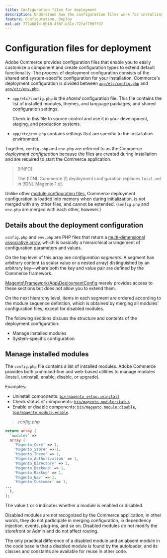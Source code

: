 ```yaml
---
title: Configuration files for deployment
description: Understand how the configuration files work for installing the Commerce application.
feature: Configuration, Deploy
exl-id: 772a6814-6b18-4f8f-b31e-72faf790ff37
---
```

# Configuration files for deployment

Adobe Commerce provides configuration files that enable you to easily customize a component and create configuration types to extend default functionality. The process of deployment configuration consists of the shared and system-specific configuration for your installation. Commerce's deployment configuration is divided between [`app/etc/config.php`](../reference/config-reference-configphp.md) and [`app/etc/env.php`](../reference/config-reference-envphp.md).

- `app/etc/config.php` is the _shared_ configuration file.
  This file contains the list of installed modules, themes, and language packages; and shared configuration settings.

  Check in this file to source control and use it in your development, staging, and production systems.

- `app/etc/env.php` contains settings that are specific to the installation environment.

Together, `config.php` and `env.php` are referred to as the Commerce _deployment configuration_ because the files are created during installation and are required to start the Commerce application.

>[!INFO]
>
>The [!DNL Commerce 2] deployment configuration replaces `local.xml` in [!DNL Magento 1.x].

Unlike other [module configuration files](../reference/module-files.md), Commerce deployment configuration is loaded into memory when during initialization, is not merged with any other files, and cannot be extended. (`config.php` and `env.php` are merged with each other, however.)

## Details about the deployment configuration

`config.php` and `env.php` are PHP files that return a [multi-dimensional associative array](https://www.w3schools.com:443/php/php_arrays.asp), which is basically a hierarchical arrangement of configuration parameters and values.

On the top level of this array are _configuration segments_. A segment has arbitrary content (a scalar value or a nested array) distinguished by an arbitrary key—where both the key and value pair are defined by the Commerce framework.

[Magento\Framework\App\DeploymentConfig](https://github.com/magento/magento2/blob/2.4/lib/internal/Magento/Framework/App/DeploymentConfig.php) merely provides access to these sections but does not allow you to extend them.

On the next hierarchy level, items in each segment are ordered according to the module sequence definition, which is obtained by merging all modules' configuration files, except for disabled modules.

The following sections discuss the structure and contents of the deployment configuration:

- Manage installed modules
- System-specific configuration

## Manage installed modules

The `config.php` file contains a list of installed modules. Adobe Commerce provides both command-line and web-based utilities to manage modules (install, uninstall, enable, disable, or upgrade).

Examples:

- Uninstall components: [`bin/magento setup:uninstall`](../../installation/tutorials/uninstall-modules.md)
- Check status of components: [`bin/magento module:status`](https://experienceleague.adobe.com/en/docs/commerce-operations/tools/cli-reference/commerce-on-premises#modulestatus)
- Enable or disable components: [`bin/magento module:disable`](../../installation/tutorials/manage-modules.md), [`bin/magento module:enable`](../../installation/tutorials/manage-modules.md).

> _config.php_

```php
return array (
  'modules' =>
  array (
    'Magento_Core' => 1,
    'Magento_Store' => 1,
    'Magento_Theme' => 1,
    'Magento_Authorization' => 1,
    'Magento_Directory' => 1,
    'Magento_Backend' => 1,
    'Magento_Backup' => 1,
    'Magento_Eav' => 1,
    'Magento_Customer' => 1,
...
  ),
);
```

The value `1` or `0` indicates whether a module is enabled or disabled.

Disabled modules are not recognized by the Commerce application; in other words, they do not participate in merging configuration, in dependency injection, events, plug-ins, and so on. Disabled modules do not modify the storefront or Admin and do not affect routing.

The only practical difference of a disabled module and an absent module in the code base is that a disabled module is found by the autoloader, and its classes and constants are available for reuse in other code.
